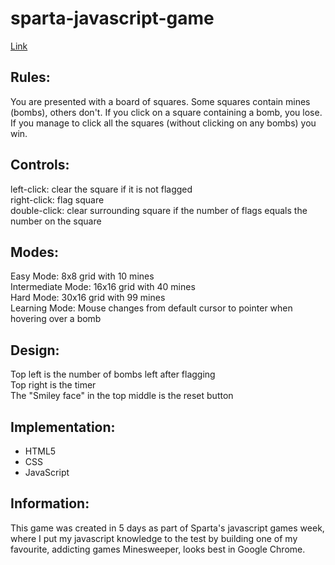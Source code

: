 # sparta-javascript-game

[Link](https://jacoblrl.github.io/sparta-javascript-game)

## Rules:
You are presented with a board of squares. Some squares contain mines (bombs), others don't. If you click on a square containing a bomb, you lose. If you manage to click all the squares (without clicking on any bombs) you win.

## Controls:
left-click: clear the square if it is not flagged  
right-click: flag square  
double-click: clear surrounding square if the number of flags equals the number on the square

## Modes:
Easy Mode: 8x8 grid with 10 mines  
Intermediate Mode: 16x16 grid with 40 mines  
Hard Mode: 30x16 grid with 99 mines  
Learning Mode: Mouse changes from default cursor to pointer when hovering over a bomb

## Design:
Top left is the number of bombs left after flagging  
Top right is the timer  
The "Smiley face" in the top middle is the reset button

## Implementation:
* HTML5  
* CSS  
* JavaScript  

## Information:
This game was created in 5 days as part of Sparta's javascript games week, where I put my javascript knowledge to the test by building one of my favourite, addicting games Minesweeper, looks best in Google Chrome.
